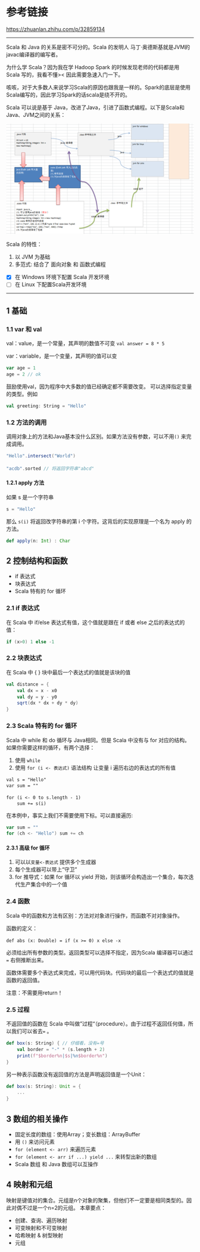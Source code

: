 
# 参考链接
https://zhuanlan.zhihu.com/p/32859134


---


Scala 和 Java 的关系是密不可分的。Scala 的发明人 马丁·奥德斯基就是JVM的javac编译器的编写者。

为什么学 Scala？因为我在学 Hadoop Spark 的时候发现老师的代码都是用 Scala 写的，我看不懂>< 因此需要急速入门一下。

咳咳，对于大多数人来说学习Scala的原因也跟我是一样的。Spark的底层是使用Scala编写的，因此学习Spark的话scala是绕不开的。

Scala 可以说是基于 Java，改进了Java，引进了函数式编程。以下是Scala和Java、JVM之间的关系：

![image.png](https://raw.githubusercontent.com/liyijiadou2020/picrepo/master/202312011650771.png)

Scala 的特性：
1. 以 JVM 为基础
2. 多范式: 结合了 面向对象 和 函数式编程

- [x] 在 Windows 环境下配置 Scala 开发环境
- [ ] 在 Linux 下配置Scala开发环境

---

## 1 基础
### 1.1 var 和 val
val：value，是一个常量，其声明的数值不可变
`val answer = 8 * 5`

var：variable，是一个变量，其声明的值可以变
```scala
var age = 1
age = 2 // ok
```
鼓励使用val，因为程序中大多数的值已经确定都不需要改变。
可以选择指定变量的类型。例如
```scala
val greeting: String = "Hello"
```

### 1.2 方法的调用
调用对象上的方法和Java基本没什么区别。如果方法没有参数，可以不用`()`  来完成调用。
```scala
"Hello".intersect("World")

"acdb".sorted // 将返回字符串"abcd"
```

#### 1.2.1 apply 方法
如果 s 是一个字符串
```scala
s = "Hello"
```
那么 `s(i)` 将返回改字符串的第 i 个字符。这背后的实现原理是一个名为 apply 的方法。
```scala
def apply(n: Int) : Char
```



## 2 控制结构和函数
- if 表达式
- 块表达式
- Scala 特有的 for 循环

### 2.1 if 表达式
在 Scala 中 if/else 表达式有值，这个值就是跟在 if 或者 else 之后的表达式的值：
```scala
if (x>0) 1 else -1
```

### 2.2 块表达式
在 Scala 中 { } 块中最后一个表达式的值就是该块的值
```scala
val distance = {
	val dx = x - x0
	val dy = y - y0
	sqrt(dx * dx + dy * dy)
}
```

### 2.3 Scala 特有的 for 循环
 Scala 中 while 和 do 循环与 Java相同。但是 Scala 中没有与 for 对应的结构。如果你需要这样的循环，有两个选择：
 
 1) 使用 `while`
 2) 使用 `for (i <- 表达式)` 语法结构
让变量 i 遍历右边的表达式的所有值
```sacla
val s = "Hello"
var sum = ""

for (i <- 0 to s.length - 1)
	sum += s(i)

```

在本例中，事实上我们不需要使用下标。可以直接遍历:
```scala
var sum = ""
for (ch <- "Hello") sum += ch
```

#### 2.3.1 高级 for 循环
1. 可以以`变量<-表达式` 提供多个生成器
2. 每个生成器可以带上“守卫”
3. for 推导式：如果 for 循环以 yield 开始，则该循环会构造出一个集合，每次迭代生产集合中的一个值

### 2.4 函数
Scala 中的函数和方法有区别：方法对对象进行操作，而函数不对对象操作。

函数的定义：

`def abs (x: Double) = if (x >= 0) x else -x`

必须给出所有参数的类型。返回类型可以选择不指定，因为Scala 编译器可以通过 `=` 右侧推断出来。

函数体需要多个表达式来完成，可以用代码块。代码块的最后一个表达式的值就是函数的返回值。

注意：不需要用return！

### 2.5 过程
不返回值的函数在 Scala 中叫做”过程“（procedure）。由于过程不返回任何值，所以我们可以省去`=` 。
```scala
def box(s: String) { // 仔细看，没有=号
	val border = "-" * (s.length + 2)
	print(f"$border%n|$s|%n$border%n")
}
```
另一种表示函数没有返回值的方法是声明返回值是一个Unit：
```scala
def box(s: String): Unit = {
	...
}
```


## 3 数组的相关操作
- 固定长度的数组：使用Array；变长数组：ArrayBuffer
- 用 `()` 来访问元素
- `for (element <- arr)` 来遍历元素
- `for (element <- arr if ...) yield ...` 来转型出新的数组
- Scala 数组 和 Java 数组可以互操作


## 4 映射和元组
映射是键值对的集合。元组是n个对象的聚集，但他们不一定要是相同类型的。因此对偶不过是一个n=2的元组。
本章要点：
- 创建、查询、遍历映射
- 可变映射和不可变映射
- 哈希映射 & 树型映射
- 元组



